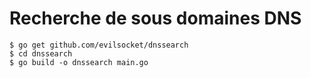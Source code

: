 # Recherche de sous domaines DNS

	$ go get github.com/evilsocket/dnssearch
	$ cd dnssearch
	$ go build -o dnssearch main.go


